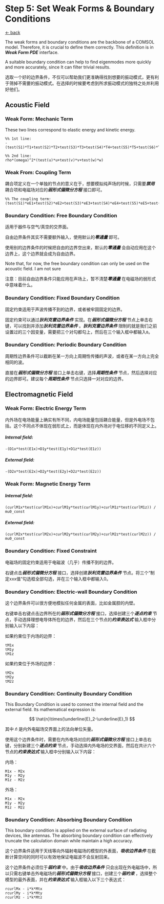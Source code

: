 # Step 5: Set Weak Forms & Boundary Conditions

[← back](../README.md)

The weak forms and boundary conditions are the backbone of a COMSOL model.  Therefore, it is crucial to define them correctly. This definition is in ***Weak Form PDE*** interface.

A suitable boundary condition can help to find eigenmodes more quickly and more accurately, since It can filter trivial results.

选取一个好的边界条件，不仅可以帮助我们更准确得找到想要的振动模式，更有利于筛掉不需要的振动模式。在选择的时候要考虑到所求振动模式的独特之处并利用好他们。

## Acoustic Field

### Weak Form: Mechanic Term

These two lines correspond to elastic energy and kinetic energy.

```
%% 1st line:
-(test(S1)*T1+test(S2)*T2+test(S3)*T3+test(S4)*T4+test(S5)*T5+test(S6)*T6)

%% 2nd line:
rho*(omega)^2*(test(u)*u+test(v)*v+test(w)*w)
```

### Weak From: Coupling Term

耦合项定义在一个单独的节点的意义在于，想要模拟纯声场的时候，只需要***禁用*** 耦合项和电磁场对应的***弱形式偏微分方程*** 接口即可。

```
%% The coupling term:
(test(S1)*eE1+test(S2)*eE2+test(S3)*eE3+test(S4)*eE4+test(S5)*eE5+test(S6)*eE6)
```

### Boundary Condition: Free Boundary Condition

适用于器件与空气/真空的交界面。

自由边界条件其实不需要额外输入，使用默认的***零通量*** 即可。

使用别的边界条件的时候把自由的边界空出来，默认的***零通量*** 会自动应用在这个边界上，这个边界就会成为自由边界。

Note that, for now, the free boundary condition can only be used on the acoustic field. I am not sure

注意：目前自由边界条件只能应用在声场上，暂不清楚***零通量*** 在电磁场的弱形式中意味着什么。

### Boundary Condition: Fixed Boundary Condition

固定约束适用于声波传播不到的边界，或者被牢固固定的边界。

固定约束可以通过***狄利克雷边界条件*** 实现。在***弱形式偏微分方程*** 节点上单击右键，可以找到并添加***狄利克雷边界条件*** 。***狄利克雷边界条件*** 限制的就是我们之前设置过的三个因变量，需要把三个对勾都勾上，然后在三个输入框中都输入`0`。

### Boundary Condition: Periodic Boundary Condition

周期性边界条件可以截断在某一方向上周期性传播的声波，或者在某一方向上完全相同的波。

直接在***弱形式偏微分方程*** 接口上单击右键，选择***周期性条件*** 节点，然后选择对应的边界即可。建议每个***周期性条件*** 节点只选择一对对应的边界。

## Electromagnetic Field

### Weak Form: Electric Energy Term

内外场在电场能量上确实有所不同，内电场能量包括耦合能量，但是外电场不包括。这个不同点不体现在弱形式上，而是体现在内外场对于电位移的不同定义上。

##### Internal field:

```
-(D1x*test(E1x)+D1y*test(E1y)+D1z*test(E1z))
```

##### External field:

```
-(D2x*test(E2x)+D2y*test(E2y)+D2z*test(E2z))
```

### Weak Form: Magnetic Energy Term

##### Internal field:

```
(curlM1x*test(curlM1x)+curlM1y*test(curlM1y)+curlM1z*test(curlM1z)) / mu0_const
```

##### External field:

```
(curlM2x*test(curlM2x)+curlM2y*test(curlM2y)+curlM2z*test(curlM2z)) / mu0_const
```

### Boundary Condition: Fixed Constraint

电磁场的固定约束适用于电磁波（几乎）传播不到的边界。

右键点击***弱形式偏微分方程*** 接口，选择创建***狄利克雷边界条件*** 节点。将三个“制定xxx值”勾选框全部勾选，并在三个输入框中都输入0。

### Boundary Condition: Electric-wall Boundary Condition

这个边界条件可以很方便地模拟任何金属的表面，比如金属腔的内壁。

右键单击右键点击边界所在的***弱形式偏微分方程*** 接口，选择创建三个***逐点约束*** 节点，手动选择理想电导体所在的边界，然后在三个节点的***约束表达式*** 输入框中分别输入以下内容：

如果约束位于内场的边界：

```
tM1x
tM1y
tM1z
```

如果约束位于外场的边界：

```
tM2x
tM2y
tM2z
```

### Boundary Condition: Continuity Boundary Condition

This Boundary Condition is used to connect the internal field and the external field. Its mathematical expression is:

$$ \hat{n}\times(\underline{E}_2-\underline{E}_1) $$

其中 $\hat{n}$ 是内外电磁场交界面上的法向单位矢量。

使用这个边界条件时，需要在内外电场对应的***弱形式偏微分方程*** 接口上单击右键，分别新建三个***逐点约束*** 节点，手动选择内外电场的交界面，然后在共计六个节点的***约束表达式*** 输入框中分别输入以下内容：

内场：

```
M1x - M2x
M1y - M2y
M1z - M2z
```

外场：

```
M1x - M2x
M1y - M2y
M1z - M2z
```

### Boundary Condition: Absorbing Boundary Condition

This boundary condition is applied on the external surface of radiating devices, like antennas. The absorbing boundary condition can effectively truncate the calculation domain while maintain a high accuracy.

这个边界条件适用于天线等向外辐射电磁场的模型的外表面，***吸收边界条件*** 在截断计算空间的同时可以有效地保证电磁波不会反射回来。

这个边界条件必须位于***弱约束*** 中。由于***吸收边界条件*** 只会出现在外电磁场中，所以只需右键单击外电磁场的***弱形式偏微分方程*** 接口，创建三个***弱约束***  ，选择整个模型的最外表面，并在***约束表达式*** 输入框输入以下三个表达式：

```
rcurlMx - i*k*Mtx
rcurlMy - i*k*Mty
rcurlMz - i*k*Mtz
```
